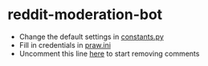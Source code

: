 # reddit-moderation-bot

- Change the default settings in [constants.py](https://github.com/nikalaikina/reddit-moderation-bot/blob/main/constants.py)
- Fill in credentials in [praw.ini](https://github.com/nikalaikina/reddit-moderation-bot/blob/main/praw.ini#L30-L35)
- Uncomment this line [here](https://github.com/nikalaikina/reddit-moderation-bot/blob/main/main.py#L44-L45) to start removing comments 
